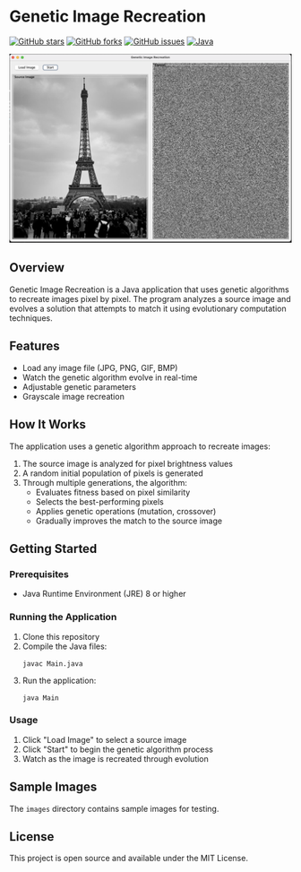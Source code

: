# Genetic Image Recreation

[![GitHub stars](https://img.shields.io/github/stars/vonuyvicoo/genetic-image-recreation?style=social)](https://github.com/vonuyvicoo/genetic-image-recreation/stargazers)
[![GitHub forks](https://img.shields.io/github/forks/vonuyvicoo/genetic-image-recreation?style=social)](https://github.com/vonuyvicoo/genetic-image-recreation/network/members)
[![GitHub issues](https://img.shields.io/github/issues/vonuyvicoo/genetic-image-recreation)](https://github.com/vonuyvicoo/genetic-image-recreation/issues)
[![Java](https://img.shields.io/badge/Java-8%2B-orange)](https://www.java.com)

![Genetic Image Recreation Demo](images/demo.png)

## Overview

Genetic Image Recreation is a Java application that uses genetic algorithms to recreate images pixel by pixel. The program analyzes a source image and evolves a solution that attempts to match it using evolutionary computation techniques.

## Features

- Load any image file (JPG, PNG, GIF, BMP)
- Watch the genetic algorithm evolve in real-time
- Adjustable genetic parameters
- Grayscale image recreation

## How It Works

The application uses a genetic algorithm approach to recreate images:

1. The source image is analyzed for pixel brightness values
2. A random initial population of pixels is generated
3. Through multiple generations, the algorithm:
   - Evaluates fitness based on pixel similarity
   - Selects the best-performing pixels
   - Applies genetic operations (mutation, crossover)
   - Gradually improves the match to the source image

## Getting Started

### Prerequisites

- Java Runtime Environment (JRE) 8 or higher

### Running the Application

1. Clone this repository
2. Compile the Java files:
   ```
   javac Main.java
   ```
3. Run the application:
   ```
   java Main
   ```

### Usage

1. Click "Load Image" to select a source image
2. Click "Start" to begin the genetic algorithm process
3. Watch as the image is recreated through evolution

## Sample Images

The `images` directory contains sample images for testing.

## License

This project is open source and available under the MIT License. 